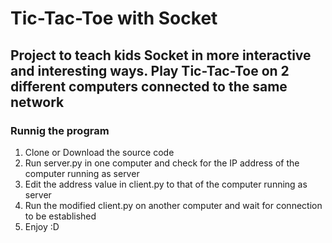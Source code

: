 # Tic-Tac-Toe with Socket
## Project to teach kids Socket in more interactive and interesting ways. Play Tic-Tac-Toe on 2 different computers connected to the same network
### Runnig the program
1. Clone or Download the source code
2. Run server.py in one computer and check for the IP address of the computer running as server
3. Edit the address value in client.py to that of the computer running as server
4. Run the modified client.py on another computer and wait for connection to be established
5. Enjoy :D
